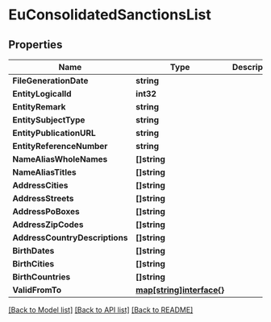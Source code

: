 # EuConsolidatedSanctionsList

## Properties

Name | Type | Description | Notes
------------ | ------------- | ------------- | -------------
**FileGenerationDate** | **string** |  | [optional] 
**EntityLogicalId** | **int32** |  | [optional] 
**EntityRemark** | **string** |  | [optional] 
**EntitySubjectType** | **string** |  | [optional] 
**EntityPublicationURL** | **string** |  | [optional] 
**EntityReferenceNumber** | **string** |  | [optional] 
**NameAliasWholeNames** | **[]string** |  | [optional] 
**NameAliasTitles** | **[]string** |  | [optional] 
**AddressCities** | **[]string** |  | [optional] 
**AddressStreets** | **[]string** |  | [optional] 
**AddressPoBoxes** | **[]string** |  | [optional] 
**AddressZipCodes** | **[]string** |  | [optional] 
**AddressCountryDescriptions** | **[]string** |  | [optional] 
**BirthDates** | **[]string** |  | [optional] 
**BirthCities** | **[]string** |  | [optional] 
**BirthCountries** | **[]string** |  | [optional] 
**ValidFromTo** | [**map[string]interface{}**](.md) |  | [optional] 

[[Back to Model list]](../README.md#documentation-for-models) [[Back to API list]](../README.md#documentation-for-api-endpoints) [[Back to README]](../README.md)


